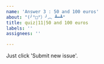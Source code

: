 ```yaml
---
name: 'Answer 3 : 50 and 100 euros'
about: "(╯°□°）╯︵ ┻━┻"
title: quiz|11|50 and 100 euros
labels: ''
assignees: ''

---
```


Just click 'Submit new issue'.
